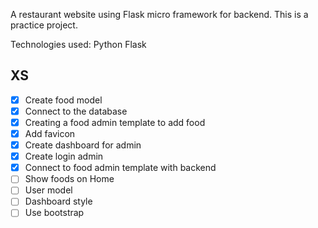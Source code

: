 A restaurant website using Flask micro framework for backend.
This is a practice project.

Technologies used:
Python
Flask
## XS
- [X] Create food model 
- [X] Connect to the database 
- [X] Creating a food admin template to add food 
- [X] Add favicon
- [X] Create dashboard for admin
- [X] Create login admin
- [X] Connect to food admin template with backend
- [ ] Show foods on Home
- [ ] User model
- [ ] Dashboard style
- [ ] Use bootstrap